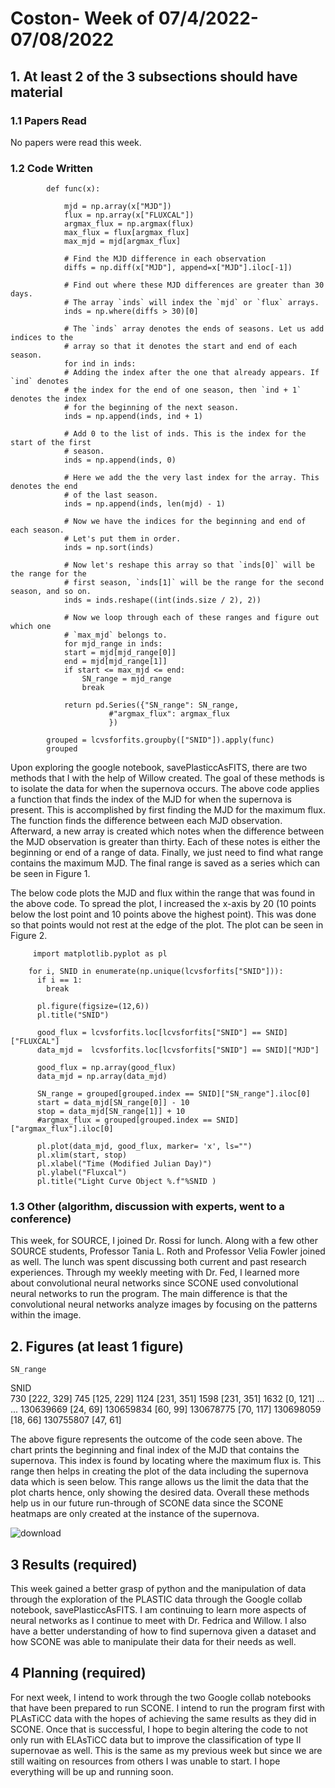 # Coston- Week of 07/4/2022-07/08/2022

## 1. At least 2 of the 3 subsections should have material

### 1.1 Papers Read

No papers were read this week.

### 1.2 Code Written
 
			def func(x):

			    mjd = np.array(x["MJD"])
			    flux = np.array(x["FLUXCAL"])
			    argmax_flux = np.argmax(flux)
			    max_flux = flux[argmax_flux]
			    max_mjd = mjd[argmax_flux]

			    # Find the MJD difference in each observation
			    diffs = np.diff(x["MJD"], append=x["MJD"].iloc[-1])

			    # Find out where these MJD differences are greater than 30 days.
			    # The array `inds` will index the `mjd` or `flux` arrays.
			    inds = np.where(diffs > 30)[0]

			    # The `inds` array denotes the ends of seasons. Let us add indices to the
			    # array so that it denotes the start and end of each season.
			    for ind in inds:
				# Adding the index after the one that already appears. If `ind` denotes
				# the index for the end of one season, then `ind + 1` denotes the index
				# for the beginning of the next season.
				inds = np.append(inds, ind + 1)

			    # Add 0 to the list of inds. This is the index for the start of the first
			    # season.
			    inds = np.append(inds, 0)

			    # Here we add the the very last index for the array. This denotes the end
			    # of the last season.
			    inds = np.append(inds, len(mjd) - 1)

			    # Now we have the indices for the beginning and end of each season.
			    # Let's put them in order.
			    inds = np.sort(inds)

			    # Now let's reshape this array so that `inds[0]` will be the range for the
			    # first season, `inds[1]` will be the range for the second season, and so on.
			    inds = inds.reshape((int(inds.size / 2), 2))

			    # Now we loop through each of these ranges and figure out which one
			    # `max_mjd` belongs to.
			    for mjd_range in inds:
				start = mjd[mjd_range[0]]
				end = mjd[mjd_range[1]]
				if start <= max_mjd <= end:
				    SN_range = mjd_range
				    break

			    return pd.Series({"SN_range": SN_range,
					      #"argmax_flux": argmax_flux
					      })

			grouped = lcvsforfits.groupby(["SNID"]).apply(func)
			grouped
			
Upon exploring the google notebook, savePlasticcAsFITS, there are two methods that I with the help of Willow created. The goal of these methods is to isolate the data for when the supernova occurs. The above code applies a function that finds the index of the MJD for when the supernova is present. This is accomplished by first finding the MJD for the maximum flux. The function finds the difference between each MJD observation. Afterward, a new array is created which notes when the difference between the MJD observation is greater than thirty. Each of these notes is either the beginning or end of a range of data. Finally, we just need to find what range contains the maximum MJD. The final range is saved as a series which can be seen in Figure 1.

The below code plots the MJD and flux within the range that was found in the above code. To spread the plot, I increased the x-axis by 20 (10 points below the lost point and 10 points above the highest point). This was done so that points would not rest at the edge of the plot. The plot can be seen in Figure 2.
 
		 import matplotlib.pyplot as pl

		for i, SNID in enumerate(np.unique(lcvsforfits["SNID"])):
		  if i == 1:
		    break

		  pl.figure(figsize=(12,6))
		  pl.title("SNID")

		  good_flux = lcvsforfits.loc[lcvsforfits["SNID"] == SNID]["FLUXCAL"]
		  data_mjd =  lcvsforfits.loc[lcvsforfits["SNID"] == SNID]["MJD"]

		  good_flux = np.array(good_flux)
		  data_mjd = np.array(data_mjd)

		  SN_range = grouped[grouped.index == SNID]["SN_range"].iloc[0]
		  start = data_mjd[SN_range[0]] - 10
		  stop = data_mjd[SN_range[1]] + 10
		  #argmax_flux = grouped[grouped.index == SNID]["argmax_flux"].iloc[0]

		  pl.plot(data_mjd, good_flux, marker= 'x', ls="")
		  pl.xlim(start, stop)
		  pl.xlabel("Time (Modified Julian Day)")
		  pl.ylabel("Fluxcal")
		  pl.title("Light Curve Object %.f"%SNID )


### 1.3 Other (algorithm, discussion with experts, went to a conference)
	
This week, for SOURCE, I joined Dr. Rossi for lunch. Along with a few other SOURCE students, Professor Tania L. Roth and Professor Velia Fowler joined as well. The lunch was spent discussing both current and past research experiences. 
Through my weekly meeting with Dr. Fed, I learned more about convolutional neural networks since SCONE used convolutional neural networks to run the program. The main difference is that the convolutional neural networks analyze images by focusing on the patterns within the image.

## 2. Figures (at least 1 figure)


	SN_range
SNID	
730	[222, 329]
745	[125, 229]
1124	[231, 351]
1598	[231, 351]
1632	[0, 121]
...	...
130639669	[24, 69]
130659834	[60, 99]
130678775	[70, 117]
130698059	[18, 66]
130755807	[47, 61]

The above figure represents the outcome of the code seen above. The chart prints the beginning and final index of the MJD that contains the supernova. This index is found by locating where the maximum flux is. This range then helps in creating the plot of the data including the supernova data which is seen below. This range allows us the limit the data that the plot charts hence, only showing the desired data. Overall these methods help us in our future run-through of SCONE data since the SCONE heatmaps are only created at the instance of the supernova.

![download](https://user-images.githubusercontent.com/107265822/178046519-633d1415-82c7-4b5f-9f6e-2b30f0043cde.png)

## 3 Results (required)
This week gained a better grasp of python and the manipulation of data through the exploration of the PLASTIC data through the Google collab notebook, savePlasticcAsFITS. I am continuing to learn more aspects of neural networks as I continue to meet with Dr. Fedrica and Willow. I also have a better understanding of how to find supernova given a dataset and how SCONE was able to manipulate their data for their needs as well. 

## 4 Planning (required)
For next week, I intend to work through the two Google collab notebooks that have been prepared to run SCONE. I intend to run the program first with PLAsTiCC data with the hopes of achieving the same results as they did in SCONE. Once that is successful, I hope to begin altering the code to not only run with ELAsTiCC data but to improve the classification of type II supernovae as well. This is the same as my previous week but since we are still waiting on resources from others I was unable to start. I hope everything will be up and running soon.


